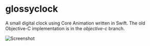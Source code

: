 glossyclock
===========

A small digital clock using Core Animation written in Swift. The old Objective-C implementation is in the _objective-c_ branch.

![Screenshot](http://hallski.org/images/posts/glossy-clock.png)

